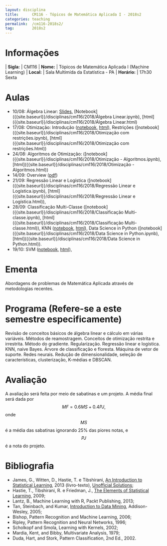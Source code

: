 ```yaml
---
layout: disciplina
title:      CM116 - Tópicos de Matemática Aplicada I - 2018s2
categories: teaching
permalink:  /cm116-2018s2/
tag:        2018s2
---
```


# Informações

  | **Sigla:**   | CM116
  | **Nome:**    | Tópicos de Matemática Aplicada I (Machine Learning)
  | **Local:**   | Sala Multimída da Estatística - PA
  | **Horário:** | 17h30 Sexta

# Aulas

- 10/08: Álgebra Linear:
  [Slides]({{site.baseurl}}/disciplinas/cm116/2018/algebra-linear.pdf),
  [Notebook]({{site.baseurl}}/disciplinas/cm116/2018/Álgebra Linear.ipynb),
  [html]({{site.baseurl}}/disciplinas/cm116/2018/Álgebra Linear.html)
- 17/08: Otimização: Introdução
  ([notebook]({{site.baseurl}}/disciplinas/cm116/2018/Otimização.ipynb),
  [html]({{site.baseurl}}/disciplinas/cm116/2018/Otimização.html)),
  Restrições
  ([notebook]({{site.baseurl}}/disciplinas/cm116/2018/Otimização com restrições.ipynb),
  [html]({{site.baseurl}}/disciplinas/cm116/2018/Otimização com restrições.html))
- 24/08: Algoritmos de Otimização:
  ([notebook]({{site.baseurl}}/disciplinas/cm116/2018/Otimização - Algoritmos.ipynb),
  [html]({{site.baseurl}}/disciplinas/cm116/2018/Otimização - Algoritmos.html))
- 14/09: Overview ([pdf]({{site.baseurl}}/disciplinas/cm116/2018/overview.pdf))
- 21/09: Regressão Linear e Logística
  ([notebook]({{site.baseurl}}/disciplinas/cm116/2018/Regressão Linear e Logística.ipynb),
  [html]({{site.baseurl}}/disciplinas/cm116/2018/Regressão Linear e Logística.html)),
- 28/09: Classificação Multi-Classe
  ([notebook]({{site.baseurl}}/disciplinas/cm116/2018/Classificação Multi-classe.ipynb),
  [html]({{site.baseurl}}/disciplinas/cm116/2018/Classificação Multi-classe.html)),
  KNN
  ([notebook]({{site.baseurl}}/disciplinas/cm116/2018/KNN.ipynb),
  [html]({{site.baseurl}}/disciplinas/cm116/2018/KNN.html)),
  Data Science in Python
  ([notebook]({{site.baseurl}}/disciplinas/cm116/2018/Data Science in Python.ipynb),
  [html]({{site.baseurl}}/disciplinas/cm116/2018/Data Science in Python.html)).
- 19/10: SVM
  ([notebook]({{site.baseurl}}/disciplinas/cm116/2018/SVM.ipynb),
  [html]({{site.baseurl}}/disciplinas/cm116/2018/SVM.html)),

# Ementa

Abordagens de problemas de Matemática Aplicada através de metodologias recentes.

# Programa (Refere-se a este semestre especificamente)

Revisão de conceitos básicos de álgebra linear e cálculo em várias variáveis.
Métodos de reamostragem.
Conceitos de otimização restrita e irrestrita.
Método do gradiente.
Regularização.
Regressão linear e logística.
KNN, naive Bayes.
Árvore de classificação e floresta.
Máquina de vetor de suporte.
Redes neurais.
Redução de dimensionalidade, seleção de características, clusterização, K-médias e
DBSCAN.

# Avaliação

A avaliação será feita por meio de sabatinas e um projeto.
A média final será dada por
$$ MF = 0.6 MS + 0.4 PJ, $$
onde $$MS$$ é a média das sabatinas ignorando 25% das piores notas, e $$PJ$$ é a nota do
projeto.

# Bibliografia

- James, G., Witten, D., Hastie, T. e Tibshirani, [An Introduction to Statistical
  Learning](http://www-bcf.usc.edu/~gareth/ISL/ISLR%20Sixth%20Printing.pdf), 2013
  (livro-texto), [Unofficial Solutions](http://blog.princehonest.com/stat-learning);
- Hastie, T., Tibshirani, R. e Friedman, J., [The Elements of Statistical
  Learning](http://statweb.stanford.edu/~tibs/ElemStatLearn/), 2009;
- Lantz, B., Machine Learning with R, Packt Publishing, 2013;
- Tan, Steinbach, and Kumar, [Introduction to Data
  Mining](http://www-users.cs.umn.edu/~kumar/dmbook/index.php), Addison-Wesley, 2005;
- Bishop, Pattern Recognition and Machine Learning, 2006;
- Ripley, Pattern Recognition and Neural Networks, 1996;
- Scholkopf and Smola, Learning with Kernels, 2002;
- Mardia, Kent, and Bibby, Multivariate Analysis, 1979;
- Duda, Hart, and Stork, Pattern Classification, 2nd Ed., 2002.

